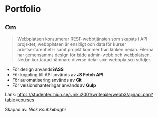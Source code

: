 # Portfolio

## Om
> Webbplatsen konsumerar REST-webbtjänsten som skapats i API projektet, webbplatsen är ensidigt och data för kurser arbetserfarenheter samt projekt kommer från länken nedan.
Filerna har gemensamma design för både admin-webb och webbplatsen. 
Nedan kortfattad nämnare diverse delar som webbplatsen stödjer.

-	För design används**SASS**
-	För koppling till API används av **JS Fetch API**
-	För automatisering används av **Git**
-	För versionshanteringar används av **Gulp**

Länk: https://studenter.miun.se/~niku2001/writeable/webb3/api/api.php?table=courses


Skapad av: *Nick Ksuhkabaghi*